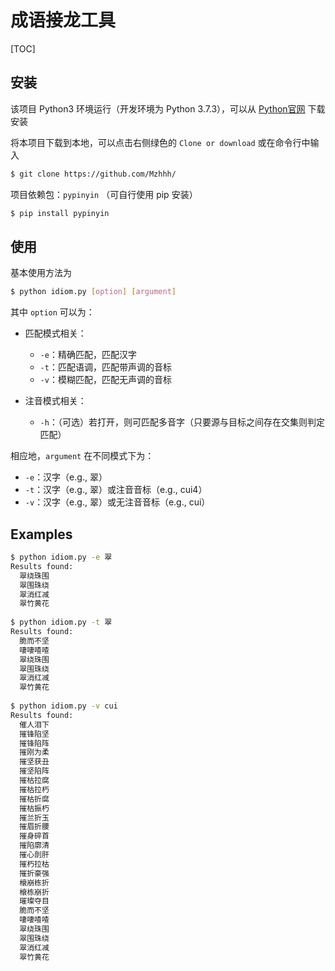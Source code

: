 # 成语接龙工具

[TOC]

## 安装

该项目 Python3 环境运行（开发环境为 Python 3.7.3），可以从 [Python官网](https://www.python.org) 下载安装

将本项目下载到本地，可以点击右侧绿色的 `Clone or download` 或在命令行中输入 

```bash
$ git clone https://github.com/Mzhhh/
```

项目依赖包：`pypinyin` （可自行使用 pip 安装）

```bash
$ pip install pypinyin
```

## 使用

基本使用方法为

```bash
$ python idiom.py [option] [argument]
```

其中 `option` 可以为：

* 匹配模式相关：
    * `-e`：精确匹配，匹配汉字
    * `-t`：匹配语调，匹配带声调的音标
    * `-v`：模糊匹配，匹配无声调的音标

* 注音模式相关：
    * `-h`：（可选）若打开，则可匹配多音字（只要源与目标之间存在交集则判定匹配）

相应地，`argument` 在不同模式下为：

* `-e`：汉字（e.g., 翠）
* `-t`：汉字（e.g., 翠）或注音音标（e.g.,  cui4）
* `-v`：汉字（e.g., 翠）或无注音音标（e.g.,  cui）

## Examples

```bash
$ python idiom.py -e 翠
Results found:
  翠绕珠围
  翠围珠绕
  翠消红减
  翠竹黄花
  
$ python idiom.py -t 翠
Results found:
  脆而不坚
  啛啛喳喳
  翠绕珠围
  翠围珠绕
  翠消红减
  翠竹黄花
  
$ python idiom.py -v cui
Results found:
  催人泪下
  摧锋陷坚
  摧锋陷阵
  摧刚为柔
  摧坚获丑
  摧坚陷阵
  摧枯拉腐
  摧枯拉朽
  摧枯折腐
  摧枯振朽
  摧兰折玉
  摧眉折腰
  摧身碎首
  摧陷廓清
  摧心剖肝
  摧朽拉枯
  摧折豪强
  榱崩栋折
  榱栋崩折
  璀璨夺目
  脆而不坚
  啛啛喳喳
  翠绕珠围
  翠围珠绕
  翠消红减
  翠竹黄花
```

